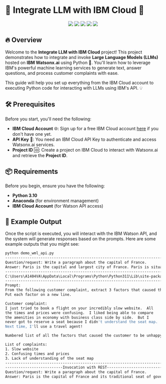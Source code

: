 # 🌟 Integrate LLM with IBM Cloud 🚀
<p align="center">
  <img src="https://img.shields.io/badge/Python-3670A0?style=for-the-badge&logo=python&logoColor=ffdd54">
  <img src="https://img.shields.io/badge/Anaconda-3670A0?style=for-the-badge&logo=anaconda&logoColor=white">
  <img src="https://img.shields.io/badge/IBM%20Cloud-005C8E?style=for-the-badge&logo=ibmcloud&logoColor=white">
  <img src="https://img.shields.io/badge/Streamlit-FF4B5C?style=for-the-badge&logo=streamlit&logoColor=white">
  <img src="https://img.shields.io/badge/License-MIT-yellowgreen?style=for-the-badge&logo=opensource&logoColor=white">
</p>

## 🔥 Overview

Welcome to the **Integrate LLM with IBM Cloud** project! This project demonstrates how to integrate and invoke **Large Language Models (LLMs)** hosted on **IBM Watsonx.ai** using Python 🐍. You'll learn how to leverage IBM's powerful machine learning services to generate text, answer questions, and process customer complaints with ease.


This guide will help you set up everything from the IBM Cloud account to executing Python code for interacting with LLMs using IBM's API. 💡

## 🛠 Prerequisites

Before you start, you'll need the following:

- **IBM Cloud Account** 🌐: Sign up for a free IBM Cloud account [here](https://cloud.ibm.com) if you don't have one yet.
- **API Key** 🔑: You need an IBM Cloud API Key to authenticate and access Watsonx.ai services.
- **Project ID** 🆔: Create a project on IBM Cloud to interact with Watsonx.ai and retrieve the **Project ID**.

## 📦 Requirements

Before you begin, ensure you have the following:

- **Python 3.10**
- **Anaconda** (for environment management)
- **IBM Cloud Account** (for Watson API access)
  

## 📝 Example Output

Once the script is executed, you will interact with the IBM Watson API, and the system will generate responses based on the prompts. Here are some example outputs that you might see:
   ```bash
 python demo_wml_api.py
---------------------------------------------------------------------------
Question/request: Write a paragraph about the capital of France.
Answer: Paris is the capital and largest city of France. Paris is situated on the left bank of the Seine river, at its confluence with the Marne river, and its historical centre extends from the Latin Quarter to the Eiffel Tower.
---------------------------------------------------------------------------
C:\Users\A1404VA\AppData\Local\Programs\Python\Python311\Lib\site-packages\ibm_watson_machine_learning\foundation_models\utils\utils.py:273: LifecycleWarning: Model 'meta-llama/llama-2-13b-chat' is in deprecated state from 2024-08-26 until None. IDs of alternative models: None. Further details: https://dataplatform.cloud.ibm.com/docs/content/wsj/analyze-data/fm-model-lifecycle.html?context=wx&audience=wdp
---------------------------------------------------------------------------
Prompt:
From the following customer complaint, extract 3 factors that caused the customer to be unhappy.
Put each factor on a new line.

Customer complaint:
I just tried to book a flight on your incredibly slow website.  All
the times and prices were confusing.  I liked being able to compare
the amenities in economy with business class side by side.  But I
never got to reserve a seat because I didn't understand the seat map.
Next time, I'll use a travel agent!

Numbered list of all the factors that caused the customer to be unhappy:

List of complaints:
1. Slow website
2. Confusing times and prices
3. Lack of understanding of the seat map
---------------------------------------------------------------------------
--------------------------Invocation with REST-------------------------------------------
Question/request: Write a paragraph about the capital of France.
Answer: Paris is the capital of France and its traditional seat of government. The city is the capital of the Île-de-France region, which includes most of the French population. Paris is the seat of the French parliament, the French government and the French Supreme Court.
